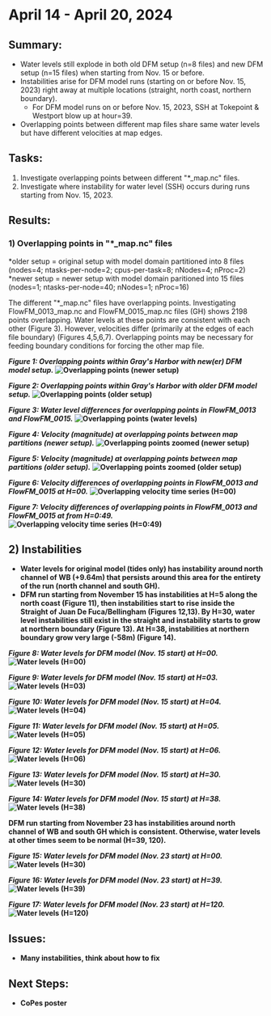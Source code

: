 # April 14 - April 20, 2024
## Summary:
- Water levels still explode in both old DFM setup (n=8 files) and new DFM setup (n=15 files) when starting from Nov. 15 or before.
- Instabilities arise for DFM model runs (starting on or before Nov. 15, 2023) right away at multiple locations (straight, north coast, northern boundary).
  - For DFM model runs on or before Nov. 15, 2023, SSH at Tokepoint & Westport blow up at hour=39.
- Overlapping points between different map files share same water levels but have different velocities at map edges.

## Tasks:
1) Investigate overlapping points between different "*_map.nc" files. <br>
2) Investigate where instability for water level (SSH) occurs during runs starting from Nov. 15, 2023.

## Results:
### 1) Overlapping points in "*_map.nc" files

*older setup = original setup with model domain partitioned into 8 files (nodes=4; ntasks-per-node=2; cpus-per-task=8; nNodes=4; nProc=2) <br>
*newer setup = newer setup with model domain paritioned into 15 files (nodes=1; ntasks-per-node=40; nNodes=1; nProc=16)

The different "*_map.nc" files have overlapping points. Investigating FlowFM_0013_map.nc and FlowFM_0015_map.nc files (GH) shows 2198 points overlapping. Water levels at these points are consistent with each other (Figure 3). However, velocities differ (primarily at the edges of each file boundary) (Figures 4,5,6,7). Overlapping points may be necessary for feeding boundary conditions for forcing the other map file.

<strong><em>Figure 1: Overlapping points within Gray's Harbor with new(er) DFM model setup.</em>
![Overlapping points (newer setup)](../Figures/042324meeting/OverlappingPoints_GH.png)

<strong><em>Figure 2: Overlapping points within Gray's Harbor with older DFM model setup.</em>
![Overlapping points (older setup)](../Figures/042324meeting/OverlappingPoints_GH_StantecOriginal.png)

<strong><em>Figure 3: Water level differences for overlapping points in FlowFM_0013 and FlowFM_0015.</em>
![Overlapping points (water levels)](../Figures/042324meeting/OverlappingPoints_sshdiff.png)

<strong><em>Figure 4: Velocity (magnitude) at overlapping points between map partitions (newer setup).</em>
![Overlapping points zoomed (newer setup)](../Figures/042324meeting/OverlappingPoints_GH_zoomed.png)

<strong><em>Figure 5: Velocity (magnitude) at overlapping points between map partitions (older setup).</em>
![Overlapping points zoomed (older setup)](../Figures/042324meeting/OverlappingPoints_GH_StantecOriginal_zoomed.png)

<strong><em>Figure 6: Velocity differences of overlapping points in FlowFM_0013 and FlowFM_0015 at H=00.</em>
![Overlapping velocity time series (H=00)](../Figures/042324meeting/VelMagDiff_GH.png)

<strong><em>Figure 7: Velocity differences of overlapping points in FlowFM_0013 and FlowFM_0015 at from H=0:49.</em>
![Overlapping velocity time series (H=0:49)](../Figures/042324meeting/OverlappingPoints_veldiff.png)


## 2) Instabilities
- Water levels for original model (tides only) has instability around north channel of WB (+9.64m) that persists around this area for the entirety of the run (north channel and south GH).
- DFM run starting from November 15 has instabilities at H=5 along the north coast (Figure 11), then instabilities start to rise inside the Straight of Juan De Fuca/Bellingham (Figures 12,13). By H=30, water level instabilities still exist in the straight and instability starts to grow at northern boundary (Figure 13). At H=38, instabilities at northern boundary grow very large (-58m) (Figure 14).

<strong><em>Figure 8: Water levels for DFM model (Nov. 15 start) at H=00.</em>
![Water levels (H=00)](../Figures/042324meeting/Instability_map_nov15_H00.png)

<strong><em>Figure 9: Water levels for DFM model (Nov. 15 start) at H=03.</em>
![Water levels (H=03)](../Figures/042324meeting/Instability_map_nov15_H03.png)

<strong><em>Figure 10: Water levels for DFM model (Nov. 15 start) at H=04.</em>
![Water levels (H=04)](../Figures/042324meeting/Instability_map_nov15_H04.png)

<strong><em>Figure 11: Water levels for DFM model (Nov. 15 start) at H=05.</em>
![Water levels (H=05)](../Figures/042324meeting/Instability_map_nov15_H05.png)

<strong><em>Figure 12: Water levels for DFM model (Nov. 15 start) at H=06.</em>
![Water levels (H=06)](../Figures/042324meeting/Instability_map_nov15_H06.png)

<strong><em>Figure 13: Water levels for DFM model (Nov. 15 start) at H=30.</em>
![Water levels (H=30)](../Figures/042324meeting/Instability_map_nov15_H30.png)

<strong><em>Figure 14: Water levels for DFM model (Nov. 15 start) at H=38.</em>
![Water levels (H=38)](../Figures/042324meeting/Instability_map_nov15_H38.png)


DFM run starting from November 23 has instabilities around north channel of WB and south GH which is consistent. Otherwise, water levels at other times seem to be normal (H=39, 120).

<strong><em>Figure 15: Water levels for DFM model (Nov. 23 start) at H=00.</em>
![Water levels (H=30)](../Figures/042324meeting/Instability_map_nov23_H00.png)

<strong><em>Figure 16: Water levels for DFM model (Nov. 23 start) at H=39.</em>
![Water levels (H=39)](../Figures/042324meeting/Instability_map_nov23_H39.png)

<strong><em>Figure 17: Water levels for DFM model (Nov. 23 start) at H=120.</em>
![Water levels (H=120)](../Figures/042324meeting/Instability_map_nov23_H120.png)


## Issues:
- Many instabilities, think about how to fix

## Next Steps:
- CoPes poster
